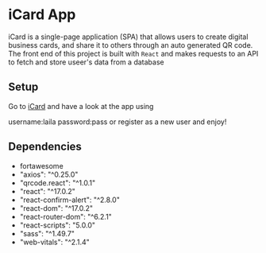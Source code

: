 # iCard App

iCard is a single-page application (SPA) that allows users to create digital business cards, and share it to others through an auto generated QR code. The front end of this project is built with `React` and makes requests to an API to fetch and store useer's data from a database

## Setup

Go to [iCard](https://adoring-volhard-7e0798.netlify.app/) and have a look at the app using
 
username:laila
password:pass 
or register as a new user and enjoy!


## Dependencies

- fortawesome
- "axios": "^0.25.0"
- "qrcode.react": "^1.0.1"
- "react": "^17.0.2"
- "react-confirm-alert": "^2.8.0"
- "react-dom": "^17.0.2"
- "react-router-dom": "^6.2.1"
- "react-scripts": "5.0.0"
- "sass": "^1.49.7"
- "web-vitals": "^2.1.4"

